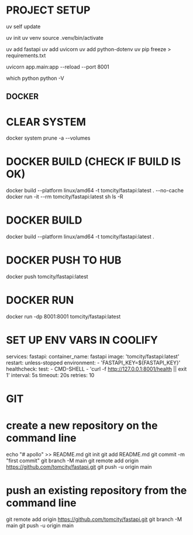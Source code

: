 # PROJECT SETUP
uv self update

uv init
uv venv
source .venv/bin/activate

uv add fastapi
uv add uvicorn
uv add python-dotenv
uv pip freeze > requirements.txt

uvicorn app.main:app --reload --port 8001

which python
python -V

## DOCKER
# CLEAR SYSTEM
docker system prune -a --volumes

# DOCKER BUILD (CHECK IF BUILD IS OK)
docker build --platform linux/amd64 -t tomcity/fastapi:latest . --no-cache
docker run -it --rm tomcity/fastapi:latest sh
ls -R

# DOCKER BUILD
docker build --platform linux/amd64 -t tomcity/fastapi:latest .

# DOCKER PUSH TO HUB
docker push tomcity/fastapi:latest

# DOCKER RUN
docker run -dp 8001:8001 tomcity/fastapi:latest


# SET UP ENV VARS IN COOLIFY
services:
  fastapi:
    container_name: fastapi
    image: 'tomcity/fastapi:latest'
    restart: unless-stopped
    environment:
      - 'FASTAPI_KEY=${FASTAPI_KEY}'
    healthcheck:
      test:
        - CMD-SHELL
        - 'curl -f http://127.0.0.1:8001/health || exit 1'
      interval: 5s
      timeout: 20s
      retries: 10

# GIT
# create a new repository on the command line
echo "# apollo" >> README.md
git init
git add README.md
git commit -m "first commit"
git branch -M main
git remote add origin https://github.com/tomcity/fastapi.git
git push -u origin main

# push an existing repository from the command line
git remote add origin https://github.com/tomcity/fastapi.git
git branch -M main
git push -u origin main